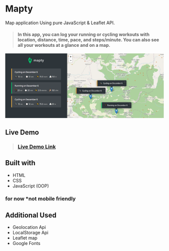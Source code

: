 # Mapty
Map application Using pure JavaScript &amp; Leaflet API.

> #### In this app, you can log your running or cycling workouts with location, distance, time, pace, and steps/minute. You can also see all your workouts at a glance and on a map.
![image preview](screenShot.png)

## Live Demo

> ### [Live Demo Link](https://dosomesport.netlify.app)
## Built with

- HTML
- CSS
- JavaScript (OOP)

### for now \*not mobile friendly

## Additional Used

- Geolocation Api
- LocalStorage Api
- Leaflet map
- Google Fonts
